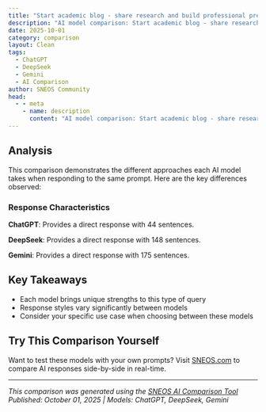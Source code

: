 ```yaml
---
title: "Start academic blog - share research and build professional presence"
description: "AI model comparison: Start academic blog - share research and build professional presence..."
date: 2025-10-01
category: comparison
layout: Clean
tags:
  - ChatGPT
  - DeepSeek
  - Gemini
  - AI Comparison
author: SNEOS Community
head:
  - - meta
    - name: description
      content: "AI model comparison: Start academic blog - share research and build professional presence..."
---
```


<ChatComparison
  title="Start academic blog - share research and build professional presence"
  prompt="Start academic blog - share research and build professional presence"
  :responses='{"ChatGPT": "Starting an academic blog is a fantastic way to share your research, engage with the scholarly community, and build your professional presence. Here\u2019s a step-by-step guide to help you get started:\n\n### 1. Define Your Purpose and Audience\n- **Purpose:** Are you sharing your own research, commenting on developments in your field, offering advice to students, or all of these?\n- **Audience:** Fellow researchers, students, practitioners, or a broader public interested in your topic?\n\n### 2. Choose a Platform\n- **Free options:** WordPress.com, Blogger, Medium.\n- **More control/customization:** WordPress.org (self-hosted), Ghost, or Squarespace.\n- **Academic-focused platforms:** Hypotheses.org, ResearchGate (blogs feature), or institutional blogging platforms.\n\n### 3. Pick a Domain Name and Branding\n- Use your name or a phrase relevant to your research field.\n- Keep it simple and professional.\n- Create a consistent logo or design template for visual identity.\n\n### 4. Plan Your Content\n- **Types of posts:** Research summaries, literature reviews, tutorials, conference reports, interviews, opinion pieces.\n- **Frequency:** Decide how often you can realistically post (weekly, biweekly, monthly).\n- **Content calendar:** Schedule posts to maintain consistency.\n\n### 5. Write Engaging and Accessible Posts\n- Use clear language and avoid excessive jargon.\n- Explain why your research matters.\n- Include visuals like charts, diagrams, or photos.\n- Link to your published papers or datasets.\n\n### 6. Promote Your Blog\n- Share posts on Twitter, LinkedIn, academic forums.\n- Engage with readers by responding to comments.\n- Collaborate with other bloggers or researchers.\n- Use relevant hashtags and keywords to increase visibility.\n\n### 7. Build Professional Presence\n- Include an \u201CAbout Me\u201D page with your CV, research interests, and contact info.\n- Link your blog to your institutional profile and ORCID.\n- Showcase awards, presentations, and collaborations.\n- Use the blog as a portfolio when applying for grants, jobs, or speaking engagements.\n\n### 8. Maintain and Evolve Your Blog\n- Regularly update outdated posts.\n- Seek feedback and adapt content to audience interests.\n- Consider multimedia content like podcasts or videos.\n- Monitor analytics to understand which posts attract readership.\n\n---\n\n### Additional Tips\n- Respect copyright and cite sources properly.\n- Be mindful of privacy and confidentiality, especially when discussing ongoing research.\n- Stay consistent but don\u2019t stress about perfection\u2014focus on sharing valuable insights.\n\nStarting an academic blog requires effort but can greatly enhance your visibility, network, and impact in your field. Would you like help brainstorming blog topics or setting up a blog platform?", "DeepSeek": "Of course. Starting an academic blog is an excellent strategy to share your research, build a professional presence, and engage with a broader audience. It\u0027s a project that requires some planning but offers immense rewards.\n\nHere is a comprehensive, step-by-step guide to launching a successful academic blog.\n\n---\n\n### **Phase 1: Foundation \u0026 Strategy (Before You Write a Word)**\n\nThis is the most critical phase. A clear strategy will save you time and ensure your blog has a purpose.\n\n**1. Define Your \u0022Why\u0022 (Goals)**\nWhy are you doing this? Be specific.\n* **Disseminate Research:** Explain your published papers in plain language.\n* **Build a Professional Profile:** Attract collaborators, speaking invitations, or potential employers.\n* **Practice Science Communication:** Hone your skills at explaining complex topics to non-specialists.\n* **Develop Ideas:** Use the blog as a \u0022thinking space\u0022 for half-baked ideas and works-in-progress.\n* **Engage with the Public:** Contribute to public understanding of your field.\n\n**2. Identify Your Audience**\nYou cannot write for \u0022everyone.\u0022 Who are you trying to reach?\n* **Specialists in your sub-field?** (You can use more jargon, focus on niche debates).\n* **The broader academic community in your discipline?** (Explain sub-field specific terms).\n* **Interdisciplinary researchers?** (Bridge concepts between fields).\n* **Students?** (Focus on foundational concepts, career advice, \u0022how-to\u0022 guides).\n* **The interested public?** (Avoid all jargon, use heavy analogy and storytelling).\n\n**3. Choose Your Niche \u0026 Name**\nYour blog should have a focus. \u0022Dr. Smith\u0027s Thoughts on Things\u0022 is less compelling than \u0022The Geopolitical Ocean\u0022 or \u0022The Cognitive Codex.\u0022\n* **Niche:** Your specific research area \u002B adjacent interests (e.g., \u0022Ancient Roman Economics,\u0022 \u0022Machine Learning for Biologists,\u0022 \u0022Sustainable Urban Policy\u0022).\n* **Blog Name:** Make it memorable, relevant, and check if the domain name is available.\n\n**4. Select a Platform**\nThis is your technical home. Here are the most common options for academics:\n\n| Platform | Pros | Cons | Best For |\n| :--- | :--- | :--- | :--- |\n| **WordPress.org** (self-hosted) | Maximum control, professional, highly customizable, you own everything. | Requires more setup (buying hosting, domain), slightly steeper learning curve. | The serious blogger who wants a long-term, professional presence. |\n| **WordPress.com** | Easier to start (free tier available), less technical management. | Less control on free tier (yourname.wordpress.com), monetization limitations. | Beginners testing the waters before committing. |\n| **Substack / Ghost** | Excellent for newsletter-focused blogs, built-in audience tools. | Less design flexibility, can feel less \u0022academic.\u0022 | Those who want to build a subscriber list from day one. |\n| **University/Blog Provider** | Often free, uses your institutional affiliation. | Limited control, may lose access if you change institutions. | Quick start with minimal personal investment. |\n\n**Recommendation:** For a serious professional presence, **go with self-hosted WordPress.org**. It\u0027s the industry standard for a reason. A basic shared hosting plan from providers like SiteGround or Bluehost is very affordable and often includes a free domain name for the first year.\n\n---\n\n### **Phase 2: Setup \u0026 Design**\n\n**1. Secure Your Digital Real Estate**\n* **Domain Name:** Buy your chosen name (e.g., \u0060yourname.com\u0060 or \u0060yourresearchtopic.com\u0060).\n* **Hosting:** Purchase a hosting plan and install WordPress (most hosts offer 1-click installs).\n\n**2. Keep Design Clean and Professional**\n* **Theme:** Choose a simple, clean, and readable theme. Avoid flashy, complex designs. Prioritize readability.\n* **Essential Pages:**\n * **Homepage:** Your latest blog posts.\n * **About Page:** *Crucial*. Your bio, photo, research interests, and the blog\u0027s purpose.\n * **Publications Page:** Link to your Google Scholar, ORCID, and list your papers.\n * **Contact Page:** A simple form or your professional email.\n* **Install Key Plugins:**\n * **SEO (e.g., Yoast SEO or RankMath):** Helps people find your content via search engines.\n * **Backup (e.g., UpdraftPlus):** Automatically backs up your site.\n * **Akismet Anti-Spam:** Blocks comment spam.\n\n---\n\n### **Phase 3: Content Creation \u0026 Writing**\n\nThis is the engine of your blog.\n\n**1. Generate Post Ideas**\n* **Explain a recent paper:** \u0022In this post, I break down our new paper in *Nature* on...\u0022\n* **Literature reviews:** Summarize the state of the field on a specific topic.\n* **Conference live-tweeting/blogging:** Share insights from a conference you\u0027re attending.\n* **Research methods/how-to guides:** Explain a technique or software tool you use.\n* **Responses to news/media:** Provide an expert take on a current event related to your field.\n* **Career advice:** Lessons you\u0027ve learned about grant writing, teaching, the job market, etc.\n* **Failures and negative results:** These are often as informative as successes but rarely published.\n\n**2. Adopt an Accessible Writing Style**\n* **Use the Inverted Pyramid:** Start with the main conclusion, then provide context and details.\n* **Kill Your Jargon:** Explain technical terms when you first use them. Imagine you\u0027re writing for a smart undergraduate.\n* **Use Headings and Subheadings:** Break up text for easy scanning.\n* **Incorporate Media:** Use images, graphs, charts, and even short videos. Always credit sources.\n* **Write compelling titles:** \u0022A New Model for Protein Folding\u0022 vs. \u0022How We Taught an AI to Solve a 50-Year-Old Biology Problem.\u0022\n\n**3. Establish a Realistic Publishing Schedule**\nConsistency is more important than frequency. It\u0027s better to publish one excellent post per month than four rushed ones that you then abandon.\n* **Start:** Aim for 1-2 posts per month.\n* **Create a backlog:** Write a few posts before you launch so you\u0027re not starting from zero.\n\n---\n\n### **Phase 4: Building Your Presence \u0026 Community**\n\nA blog without readers is a diary.\n\n**1. Integrate with Your Academic Identity**\n* **Link in your email signature:** \u0022Read my blog: [yourblog.com]\u0022\n* **Add the URL to your CV, Twitter/Bluesky profile, and LinkedIn.**\n* **Mention it when you give talks or presentations.**\n\n**2. Promote Your Posts**\n* **Social Media (especially X/Twitter):** Share your new post with a key insight and relevant hashtags (e.g., #AcademicChatter, #ECRchat, #YourField).\n* **Academic Networks:** Share on relevant groups on LinkedIn or platforms like Mastodon.\n* **Email List:** The holy grail. Add a simple \u0022Subscribe\u0022 form to your blog. Your email list is an audience you own and control.\n* **Engage with Comments:** Respond to comments on your blog and on social media to build a community.\n\n**3. Network with Other Bloggers**\n* **Comment on other academic blogs** in your field.\n* **Link to their work** in your posts (and let them know you\u0027ve done so!).\n* **Consider inviting a guest post** or writing one for them.\n\n---\n\n### **Important Considerations for Academics**\n\n* **Time Management:** Block out specific, non-negotiable time for blogging (e.g., 2 hours every Friday morning). Treat it like a research meeting.\n* **Peer Review \u0026 Pre-Prints:** Be cautious. Blogging about unpublished findings can sometimes be seen as prior publication. Focus on explaining *published* work or general concepts. Never blog about work you are currently submitting for review without careful consideration.\n* **Tone \u0026 Professionalism:** You are a professional. It\u0027s okay to be opinionated, but avoid personal attacks, unsubstantiated claims, and confidential information.\n* **Measuring Success:** Don\u0027t just look at pageviews. Track engagement (comments, time on page), who is linking to you, and qualitative feedback. An important collaborator reading your blog is a bigger win than 1,000 random visitors.\n\n### **Your Launch Checklist**\n\n* [ ] Defined goals and target audience.\n* [ ] Chosen a niche and blog name.\n* [ ] Purchased hosting and domain.\n* [ ] Installed WordPress and a clean theme.\n* [ ] Created essential pages (About, Publications, Contact).\n* [ ] Written 3-5 blog posts as a backlog.\n* [ ] Set up social media profiles and connected them.\n* [ ] Launched and promoted your first post!\n\nStarting an academic blog is a marathon, not a sprint. Be patient, be consistent, and focus on providing value to your readers. It will become one of the most rewarding parts of your professional life. Good luck", "Gemini": "Okay, let\u0027s get you started on your academic blog! Here\u0027s a comprehensive guide to help you launch, maintain, and grow a successful blog for sharing your research and building your professional presence:\n\n**Phase 1: Planning and Setup**\n\n1. **Define Your Goals \u0026 Audience:**\n * **What do you want to achieve?** (Increase research visibility, connect with peers, find collaborators, establish yourself as an expert, improve your writing, etc.)\n * **Who are you trying to reach?** (Other researchers in your field, students, the general public, policymakers, etc.)\n\n2. **Choose a Niche and Focus:**\n * **Narrow your topic:** Don\u0027t try to cover everything. Focus on your specific area of expertise. The more niche, the easier it will be to build an audience.\n * **Consider your expertise:** What are you *really* good at and passionate about?\n * **Identify underserved areas:** Is there a gap in the existing online conversation you can fill?\n\n3. **Name Your Blog:**\n * **Keep it short, memorable, and relevant.**\n * **Consider using your own name:** This helps build your personal brand. (e.g., \u0022Dr. [Your Name]\u0027s Research Blog\u0022)\n * **Check for availability:** Make sure the name and domain name are available.\n\n4. **Choose a Blogging Platform:**\n * **WordPress.org (Self-Hosted):** This is generally the *best* option for academics. It offers the most flexibility, control, and customization. You\u0027ll need to pay for hosting and a domain name.\n * **WordPress.com:** A hosted version of WordPress, easier to set up but with limitations. Good for starting out, but less scalable.\n * **Other platforms:** Blogger, Medium (good for individual articles, but less control over branding), Ghost (focused on writing). Consider these if you have specific needs, but WordPress is generally preferred.\n\n **Why WordPress.org is usually best:**\n\n * **Full Control:** You own your content and your website.\n * **Customization:** Thousands of themes and plugins to tailor the look and functionality.\n * **SEO Benefits:** Better control over SEO for search engine rankings.\n * **Long-Term Stability:** Less risk of platform changes or shutdowns.\n * **Professional Image:** A self-hosted site looks more professional.\n\n5. **Set Up Your Blog (WordPress.org):**\n * **Choose a web hosting provider:** Examples: Bluehost, SiteGround, HostGator (look for ones optimized for WordPress).\n * **Register a domain name:** Choose a relevant and memorable domain name.\n * **Install WordPress:** Most hosting providers offer one-click WordPress installation.\n * **Choose a theme:** Select a professional-looking and responsive theme (meaning it adapts to different screen sizes). Look for themes designed for blogs or academic websites. Some popular themes include:\n * **Astra**\n * **GeneratePress**\n * **OceanWP**\n * **Kadence**\n * **Install essential plugins:**\n * **Yoast SEO or Rank Math:** For search engine optimization.\n * **Akismet Anti-Spam:** To filter out spam comments.\n * **Contact Form 7 or WPForms:** To create a contact form.\n * **Social Warfare or Social Snap:** For social sharing buttons.\n * **UpdraftPlus or BackWPup:** For regular backups.\n * **Elementor or Beaver Builder:** For drag-and-drop page building (optional, but helpful for creating custom layouts).\n * **WP Super Cache or W3 Total Cache:** For caching your website to improve speed.\n\n6. **Design and Branding:**\n * **Create a logo (even a simple one):** Use a free logo maker like Canva or hire a designer.\n * **Choose a color palette and fonts:** Maintain a consistent look and feel.\n * **Write an \u0022About Me\u0022 page:** Introduce yourself, your research interests, and your goals for the blog. This is crucial!\n * **Create a contact page:** Make it easy for people to reach you.\n * **Add a professional headshot:** This builds trust and credibility.\n\n7. **Set up Analytics:**\n * **Google Analytics:** Track website traffic, demographics, and user behavior. This helps you understand what content resonates with your audience.\n * **Google Search Console:** Monitor your site\u0027s performance in Google search results.\n\n**Phase 2: Content Creation and Promotion**\n\n1. **Develop a Content Strategy:**\n * **Brainstorm blog post ideas:** Think about:\n * Summarizing your research papers in plain language.\n * Providing commentary on current events in your field.\n * Sharing insights from conferences or workshops.\n * Offering advice to students or early-career researchers.\n * Discussing methodological challenges and solutions.\n * Reviewing relevant books or articles.\n * Interviewing other researchers.\n * Creating tutorials or how-to guides.\n * **Create an editorial calendar:** Plan your content in advance to ensure consistency. Use a spreadsheet or a tool like Trello or Asana.\n * **Identify keywords:** Use keyword research tools (e.g., Google Keyword Planner, SEMrush, Ahrefs) to find relevant keywords for your blog posts. Incorporate these keywords naturally into your content to improve SEO.\n\n2. **Write High-Quality Blog Posts:**\n * **Write clearly and concisely:** Avoid jargon and technical terms whenever possible. Explain complex concepts in a way that is easy to understand.\n * **Use headings, subheadings, and bullet points:** Break up your text to make it more readable.\n * **Include images, videos, and other multimedia:** Visual content can make your blog posts more engaging. Use royalty-free image sources like Unsplash or Pexels, or create your own graphics with Canva.\n * **Cite your sources:** Properly cite all sources to avoid plagiarism. Use a consistent citation style (e.g., APA, MLA, Chicago).\n * **Proofread carefully:** Check your blog posts for grammar and spelling errors before publishing. Ask a colleague or friend to proofread your work as well.\n * **Optimize for SEO:**\n * **Use your target keyword in the title, headings, and body text.**\n * **Write a compelling meta description.**\n * **Use alt text for images.**\n * **Link to other relevant pages on your website.**\n * **Link to external resources.**\n * **Add a Call to Action (CTA):** Encourage readers to leave comments, subscribe to your email list, or share your blog post on social media.\n\n3. **Promote Your Blog:**\n * **Social Media:**\n * **Share your blog posts on Twitter, LinkedIn, Facebook, and other relevant social media platforms.**\n * **Use relevant hashtags to reach a wider audience.**\n * **Engage with other users in your field.**\n * **Join relevant groups and discussions.**\n * **Email Marketing:**\n * **Build an email list to keep your audience updated on your latest blog posts.**\n * **Use an email marketing service like Mailchimp or ConvertKit.**\n * **Offer a free incentive for signing up, such as an ebook or a checklist.**\n * **Guest Blogging:**\n * **Write guest posts for other blogs in your field.**\n * **This is a great way to reach a new audience and build backlinks to your website.**\n * **Commenting on Other Blogs:**\n * **Leave thoughtful comments on other blogs in your field.**\n * **This can help you build relationships with other bloggers and attract new readers to your own blog.**\n * **Networking:**\n * **Share your blog with colleagues, mentors, and other contacts.**\n * **Mention your blog in your email signature and on your CV.**\n * **Online Forums and Communities:** Share your blog content where relevant and appropriate within academic forums, Reddit, etc. Be genuine and avoid excessive self-promotion.\n * **SEO (Search Engine Optimization):**\n * **Focus on building high-quality content that is relevant to your target audience.**\n * **Build backlinks from other reputable websites.**\n * **Make sure your website is mobile-friendly and loads quickly.**\n * **Academic Platforms:**\n * Consider sharing links to your blog posts on platforms like ResearchGate or Academia.edu (be mindful of the platforms\u0027 terms of service).\n\n4. **Engage with Your Audience:**\n * **Respond to comments and questions promptly.**\n * **Encourage discussion and debate.**\n * **Ask for feedback on your blog posts.**\n * **Run polls and surveys to get to know your audience better.**\n * **Host Q\u0026A sessions or webinars.**\n\n**Phase 3: Maintenance and Growth**\n\n1. **Analyze Your Results:**\n * **Track your website traffic, social media engagement, and email open rates.**\n * **Identify what content is performing well and what isn\u0027t.**\n * **Use this data to refine your content strategy and promotion efforts.**\n\n2. **Stay Consistent:**\n * **Publish new blog posts regularly.** Aim for at least once a month, ideally more frequently.\n * **Maintain a consistent tone and style.**\n\n3. **Update Your Blog Regularly:**\n * **Keep your WordPress installation, themes, and plugins up to date.**\n * **Fix any broken links or errors on your website.**\n\n4. **Learn and Adapt:**\n * **Stay up-to-date on the latest trends in blogging and social media.**\n * **Experiment with new content formats and promotion strategies.**\n * **Be willing to adapt your approach based on your results.**\n\n5. **Network and Collaborate:**\n * **Connect with other bloggers and researchers in your field.**\n * **Collaborate on blog posts or other projects.**\n * **Attend conferences and workshops to meet new people and learn new skills.**\n\n**Key Considerations for Academics:**\n\n* **Time Commitment:** Blogging takes time and effort. Be realistic about how much time you can dedicate to it.\n* **Institutional Policies:** Check your institution\u0027s policies regarding blogging and social media.\n* **Copyright and Intellectual Property:** Be careful not to share confidential or proprietary information.\n* **Ethical Considerations:** Adhere to ethical guidelines for research and communication.\n* **Maintain Professionalism:** Even in a more informal blog setting, maintain a professional tone and avoid personal attacks.\n* **Disclosure:** If you receive any compensation or benefits for mentioning a product or service, disclose this in your blog post.\n\n**Example Blog Post Ideas for Different Academic Fields:**\n\n* **History:** \u0022The Untold Story of [Historical Event]\u0022, \u0022Analyzing Primary Sources: A Guide for Students\u0022\n* **Psychology:** \u0022Understanding Cognitive Biases\u0022, \u0022The Latest Research on Anxiety Disorders\u0022\n* **Computer Science:** \u0022Introduction to Machine Learning\u0022, \u0022Best Practices for Software Development\u0022\n* **Biology:** \u0022The Human Microbiome: What You Need to Know\u0022, \u0022The Future of Genetic Engineering\u0022\n* **Literature:** \u0022A Close Reading of [Poem or Novel]\u0022, \u0022The Importance of Diversity in Literature\u0022\n* **Sociology:** \u0022The Impact of Social Media on Society\u0022, \u0022Understanding Social Inequality\u0022\n\n**Tools and Resources:**\n\n* **WordPress.org:** The official WordPress website.\n* **Google Analytics:** For website analytics.\n* **Google Search Console:** For monitoring your site\u0027s performance in Google search.\n* **Mailchimp or ConvertKit:** For email marketing.\n* **Canva:** For creating graphics.\n* **Unsplash or Pexels:** For royalty-free images.\n* **SEMrush or Ahrefs:** For keyword research.\n* **Grammarly:** For grammar and spell checking.\n\n**Example Blog Post Title Starters:**\n\n* The X Best Ways To...\n* How To [Achieve a specific goal]\n* What You Need To Know About...\n* A Deep Dive Into...\n* [Number] Surprising Facts About...\n* [Question] \u2013 Answered!\n* The Ultimate Guide To...\n* [Your topic] \u2013 A Beginner\u0027s Guide\n* [Research Field] \u2013 The Future Is Here\n* [Your Name]\u0027s Take on [Current Event]\n\n**Final Thoughts:**\n\nStarting an academic blog can be a rewarding experience. It takes time and effort, but it can help you share your research, build your professional presence, and connect with other researchers in your field. Be patient, persistent, and passionate about your work, and you\u0027ll be well on your way to creating a successful blog. Good luck!\n"}' 
  published-date="10:30"
/>

## Analysis

This comparison demonstrates the different approaches each AI model takes when responding to the same prompt. Here are the key differences observed:

### Response Characteristics

**ChatGPT**: Provides a direct response with 44 sentences. 

**DeepSeek**: Provides a direct response with 148 sentences. 

**Gemini**: Provides a direct response with 175 sentences. 

## Key Takeaways

- Each model brings unique strengths to this type of query
- Response styles vary significantly between models
- Consider your specific use case when choosing between these models

## Try This Comparison Yourself

Want to test these models with your own prompts? Visit [SNEOS.com](https://sneos.com) to compare AI responses side-by-side in real-time.

---

*This comparison was generated using the [SNEOS AI Comparison Tool](https://sneos.com)*
*Published: October 01, 2025 | Models: ChatGPT, DeepSeek, Gemini*
